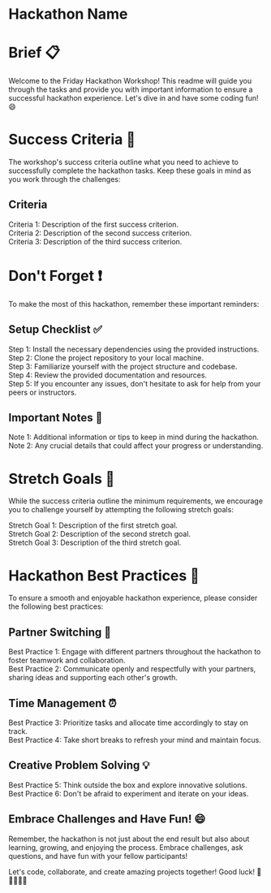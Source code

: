 # Hackathon Name

# Brief :clipboard:
Welcome to the Friday Hackathon Workshop! This readme will guide you through the tasks and provide you with important information to ensure a successful hackathon experience. Let's dive in and have some coding fun! 😄

# Success Criteria :dart:
The workshop's success criteria outline what you need to achieve to successfully complete the hackathon tasks. Keep these goals in mind as you work through the challenges:

## Criteria
 Criteria 1: Description of the first success criterion.<br>
 Criteria 2: Description of the second success criterion.<br>
 Criteria 3: Description of the third success criterion.<br>

# Don't Forget ❗
To make the most of this hackathon, remember these important reminders:

## Setup Checklist ✅
 Step 1: Install the necessary dependencies using the provided instructions.<br>
 Step 2: Clone the project repository to your local machine.<br>
 Step 3: Familiarize yourself with the project structure and codebase.<br>
 Step 4: Review the provided documentation and resources.<br>
 Step 5: If you encounter any issues, don't hesitate to ask for help from your peers or instructors.<br>
## Important Notes 📝
Note 1: Additional information or tips to keep in mind during the hackathon.<br>
Note 2: Any crucial details that could affect your progress or understanding.<br>

# Stretch Goals 🌟
While the success criteria outline the minimum requirements, we encourage you to challenge yourself by attempting the following stretch goals:

 Stretch Goal 1: Description of the first stretch goal.<br>
 Stretch Goal 2: Description of the second stretch goal.<br>
 Stretch Goal 3: Description of the third stretch goal.

# Hackathon Best Practices 💪
To ensure a smooth and enjoyable hackathon experience, please consider the following best practices:

## Partner Switching 👯
Best Practice 1: Engage with different partners throughout the hackathon to foster teamwork and collaboration.<br>
Best Practice 2: Communicate openly and respectfully with your partners, sharing ideas and supporting each other's growth.<br>
## Time Management ⏰
Best Practice 3: Prioritize tasks and allocate time accordingly to stay on track.<br>
Best Practice 4: Take short breaks to refresh your mind and maintain focus.<br>
## Creative Problem Solving 💡
Best Practice 5: Think outside the box and explore innovative solutions.<br>
Best Practice 6: Don't be afraid to experiment and iterate on your ideas.<br>

## Embrace Challenges and Have Fun! 😄

Remember, the hackathon is not just about the end result but also about learning, growing, and enjoying the process. Embrace challenges, ask questions, and have fun with your fellow participants!

Let's code, collaborate, and create amazing projects together! Good luck! 🎉👩‍💻👨‍💻

